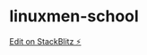 # linuxmen-school

[Edit on StackBlitz ⚡️](https://stackblitz.com/edit/sveltejs-kit-template-default-retkfw)